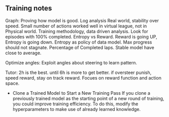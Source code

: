 ## Training notes
Graph: Proving how model is good.
Log analysis
Real world, stability over speed. 
Small number of actions worked  well in virtual  league, not in Physical world.
Training methodology, data driven analysis.
Look for episodes with 100% completed.
Entropy vs Reward. Reward is going UP, Entropy is going down.
Entropy as policy of data model. 
Max progress should not stagnate. 
Percentage of Completed laps. Stable model have close to average.

Optimize angles:
Exploit angles about steering  to learn pattern.

Tutor: 2h is the best. until 6h is more to get better.
if oversteer punish, speed reward, stay on track reward.
Focues on reward function and action space.

- Clone a Trained Model to Start a New Training Pass
If you clone a previously trained model as the starting point of a new round of training, you could improve training efficiency. To do this, modify the hyperparameters to make use of already learned knowledge.